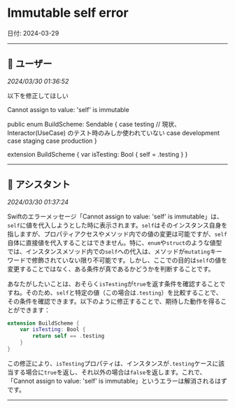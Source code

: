 # Immutable self error

日付: 2024-03-29

---

## 👤 ユーザー
*2024/03/30 01:36:52*

以下を修正してほしい

Cannot assign to value: 'self' is immutable

public enum BuildScheme: Sendable {
    case testing // 現状、Interactor(UseCase) のテスト時のみしか使われていない
    case development
    case staging
    case production
}

extension BuildScheme {
    var isTesting: Bool {
        self = .testing
    }
}

---

## 🤖 アシスタント
*2024/03/30 01:37:24*

Swiftのエラーメッセージ「Cannot assign to value: 'self' is immutable」は、`self`に値を代入しようとした時に表示されます。`self`はそのインスタンス自身を指しますが、プロパティアクセスやメソッド内での値の変更は可能ですが、`self`自体に直接値を代入することはできません。特に、`enum`や`struct`のような値型では、インスタンスメソッド内での`self`への代入は、メソッドが`mutating`キーワードで修飾されていない限り不可能です。しかし、ここでの目的は`self`の値を変更することではなく、ある条件が真であるかどうかを判断することです。

あなたがしたいことは、おそらく`isTesting`が`true`を返す条件を確認することですね。そのため、`self`と特定の値（この場合は`.testing`）を比較することで、その条件を確認できます。以下のように修正することで、期待した動作を得ることができます：

```swift
extension BuildScheme {
    var isTesting: Bool {
        return self == .testing
    }
}
```

この修正により、`isTesting`プロパティは、インスタンスが`.testing`ケースに該当する場合に`true`を返し、それ以外の場合は`false`を返します。これで、「Cannot assign to value: 'self' is immutable」というエラーは解消されるはずです。

---
